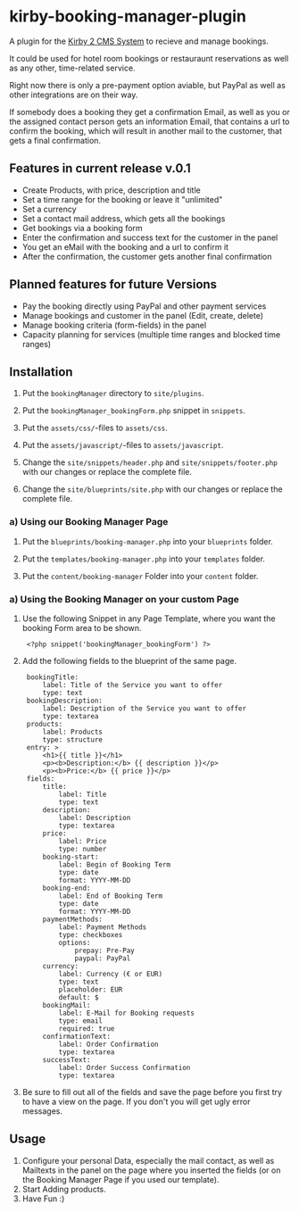 # kirby-booking-manager-plugin

A plugin for the [Kirby 2 CMS System](http://getkirby.com) to recieve and manage bookings.

It could be used for hotel room bookings or restauraunt reservations as well as any other, time-related service.

Right now there is only a pre-payment option aviable, but PayPal as well as other integrations are on their way.

If somebody does a booking they get a confirmation Email, as well as you or the assigned contact person gets an information Email, that contains a url to confirm the booking, which will result in another mail to the customer, that gets a final confirmation.

## Features in current release v.0.1

- Create Products, with price, description and title
- Set a time range for the booking or leave it "unlimited"
- Set a currency
- Set a contact mail address, which gets all the bookings
- Get bookings via a booking form
- Enter the confirmation and success text for the customer in the panel
- You get an eMail with the booking and a url to confirm it
- After the confirmation, the customer gets another final confirmation

## Planned features for future Versions

- Pay the booking directly using PayPal and other payment services
- Manage bookings and customer in the panel (Edit, create, delete)
- Manage booking criteria (form-fields) in the panel
- Capacity planning for services (multiple time ranges and blocked time ranges)

## Installation

1. Put the `bookingManager` directory to `site/plugins`.

2. Put the `bookingManager_bookingForm.php` snippet in `snippets`.

3. Put the `assets/css/`-files to `assets/css`.

4. Put the `assets/javascript/`-files to `assets/javascript`.

5. Change the `site/snippets/header.php` and `site/snippets/footer.php` with our changes or replace the complete file. 

6. Change the `site/blueprints/site.php` with our changes or replace the complete file. 


### a) Using our Booking Manager Page

1. Put the `blueprints/booking-manager.php` into your `blueprints` folder.

2. Put the `templates/booking-manager.php` into your `templates` folder.

3. Put the `content/booking-manager` Folder into your `content` folder.


### a) Using the Booking Manager on your custom Page

1. Use the following Snippet in any Page Template, where you want the booking Form area to be shown.

		<?php snippet('bookingManager_bookingForm') ?>

2. Add the following fields to the blueprint of the same page.

		bookingTitle:
			label: Title of the Service you want to offer
			type: text
		bookingDescription:
			label: Description of the Service you want to offer
			type: textarea
		products:
			label: Products
			type: structure
		entry: >
			<h1>{{ title }}</h1>
			<p><b>Description:</b> {{ description }}</p>
			<p><b>Price:</b> {{ price }}</p>
		fields:
			title:
				label: Title
				type: text
			description:
				label: Description
				type: textarea
			price:
				label: Price
				type: number
			booking-start:
				label: Begin of Booking Term
				type: date
				format: YYYY-MM-DD
			booking-end:
				label: End of Booking Term
				type: date
				format: YYYY-MM-DD
			paymentMethods:
				label: Payment Methods
				type: checkboxes
				options:
					prepay: Pre-Pay
					paypal: PayPal
			currency:
				label: Currency (€ or EUR)
				type: text
				placeholder: EUR
				default: $
			bookingMail:
				label: E-Mail for Booking requests
				type: email
				required: true
			confirmationText:
				label: Order Confirmation
				type: textarea
			successText:
				label: Order Success Confirmation
				type: textarea
3. Be sure to fill out all of the fields and save the page before you first try to have a view on the page. If you don't you will get ugly error messages.

## Usage
1. Configure your personal Data, especially the mail contact, as well as Mailtexts in the panel on the page where you inserted the fields (or on the Booking Manager Page if you used our template).
2. Start Adding products.
3. Have Fun :)
